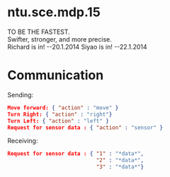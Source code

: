 ntu.sce.mdp.15
==============
TO BE THE FASTEST.  
Swifter, stronger, and more precise.  
Richard is in! --20.1.2014
Siyao is in! --22.1.2014

Communication
==============
Sending:
```json
Move forward: { "action" : "move" }
Turn Right: { "action" : "right"}
Turn Left: { "action" : "left" }
Request for sensor data : { "action" : "sensor" }
```
Receiving:
```json
Request for sensor data : { "1" : "*data*",
							"2" : "*data*",
							"3" : "*data*"}
```